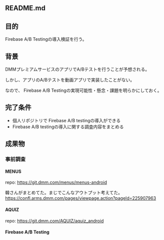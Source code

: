 ## README.md

## 目的
Firebase A/B Testingの導入検証を行う。

## 背景
DMMプレミアムサービスのアプリでA/Bテストを行うことが予想される。

しかし、アプリのA/Bテストを動画アプリで実装したことがない。
 
なので、 Firebase A/B Testingの実現可能性・懸念・課題を明らかにしておく。

## 完了条件
* 個人リポジトリで Firebase A/B testingの導入ができる
* Firebase A/B testingの導入に関する調査内容をまとめる

## 成果物


### 事前調査

#### MENUS
repo: https://git.dmm.com/menus/menus-android

韓さんがまとめてた。まじでこんなアウトプット考えてた。
https://confl.arms.dmm.com/pages/viewpage.action?pageId=225907963

#### AQUIZ
repo: https://git.dmm.com/AQUIZ/aquiz_android

#### Firebase A/B Testing
